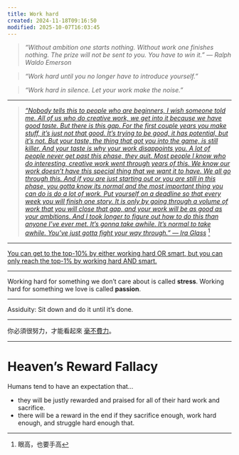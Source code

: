 ```yaml
---
title: Work hard
created: 2024-11-18T09:16:50
modified: 2025-10-07T16:03:45
---
```


> _“Without ambition one starts nothing. Without work one finishes nothing. The prize will not be sent to you. You have to win it.” — Ralph Waldo Emerson_

> _“Work hard until you no longer have to introduce yourself.”_

> _“Work hard in silence. Let your work make the noise.”_
---

> _[“Nobody tells this to people who are beginners, I wish someone told me. All of us who do creative work, we get into it because we have good taste. But there is this gap. For the first couple years you make stuff, it’s just not that good. It’s trying to be good, it has potential, but it’s not. But your taste, the thing that got you into the game, is still killer. And your taste is why your work disappoints you. A lot of people never get past this phase, they quit. Most people I know who do interesting, creative work went through years of this. We know our work doesn’t have this special thing that we want it to have. We all go through this. And if you are just starting out or you are still in this phase, you gotta know its normal and the most important thing you can do is do a lot of work. Put yourself on a deadline so that every week you will finish one story. It is only by going through a volume of work that you will close that gap, and your work will be as good as your ambitions. And I took longer to figure out how to do this than anyone I’ve ever met. It’s gonna take awhile. It’s normal to take awhile. You’ve just gotta fight your way through.” ― Ira Glass](https://www.youtube.com/watch?v=E1oZhEIrer4)_ [^1]

---

[You can get to the top-10% by either working hard OR smart, but you can only reach the top-1% by working hard AND smart.](https://blog.samaltman.com/how-to-be-successful)

---

Working hard for something we don’t care about is called **stress**. Working hard for something we love is called **passion**.

---

 Assiduity: Sit down and do it until it’s done.

---

你必須很努力，才能看起來 [毫不費力](sprezzatura.md)。

---

# Heaven’s Reward Fallacy

Humans tend to have an expectation that…

* they will be justly rewarded and praised for all of their hard work and sacrifice.
* there will be a reward in the end if they sacrifice enough, work hard enough, and struggle hard enough that.

[^1]: 眼高，也要手高
